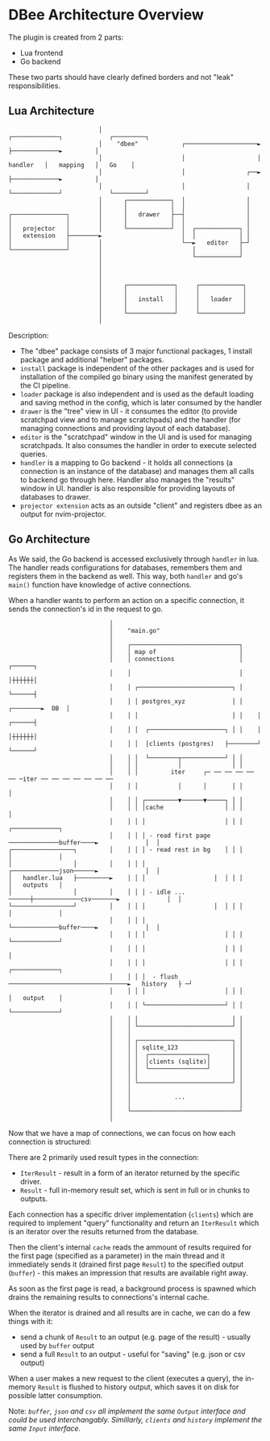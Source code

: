 # DBee Architecture Overview

The plugin is created from 2 parts:

- Lua frontend
- Go backend

These two parts should have clearly defined borders and not "leak"
responsibilities.

## Lua Architecture

```
                         │                                           ┌─────────────┐             ┌─────────┐
                         │    "dbee"            ┌────────────────────►             ├─────────────►         │
                         │                      │                    │   handler   │   mapping   │   Go    │
                         │                      │                 ┌──►             ├─────────────►         │
                         │                      │                 │  └─────────────┘             └─────────┘
                         │      ┌────────────┐  │                 │
                         │      │            │  │                 │
┌───────────────┐        │      │   drawer   ├──┤                 │
│               │        │      │            │  │                 │
│   projector   │        │      └────────────┘  │  ┌────────────┐ │
│   extension   ├────────►                      │  │            │ │
│               │        │                      └──►   editor   ├─┘
└───────────────┘        │                         │            │
                         │                         └────────────┘
                         │
                         │
                         │
                         │      ┌─────────────┐     ┌────────────┐
                         │      │             │     │            │
                         │      │   install   │     │   loader   │
                         │      │             │     │            │
                         │      └─────────────┘     └────────────┘
                         │
```

Description:

- The "dbee" package consists of 3 major functional packages, 1 install package
  and additional "helper" packages.
- `install` package is independent of the other packages and is used for
  installation of the compiled go binary using the manifest generated by the CI
  pipeline.
- `loader` package is also independent and is used as the default loading and
  saving method in the config, which is later consumed by the handler
- `drawer` is the "tree" view in UI - it consumes the editor (to provide
  scratchpad view and to manage scratchpads) and the handler (for managing
  connections and providing layout of each database).
- `editor` is the "scratchpad" window in the UI and is used for managing
  scratchpads. It also consumes the handler in order to execute selected
  queries.
- `handler` is a mapping to Go backend - it holds all connections (a connection
  is an instance of the database) and manages them all calls to backend go
  through here. Handler also manages the "results" window in UI. handler is also
  responsible for providing layouts of databases to drawer.
- `projector extension` acts as an outside "client" and registers dbee as an
  output for nvim-projector.

## Go Architecture

As We said, the Go backend is accessed exclusively through `handler` in lua. The
handler reads configurations for databases, remembers them and registers them in
the backend as well. This way, both `handler` and go's `main()` function have
knowledge of active connections.

When a handler wants to perform an action on a specific connection, it sends the
connection's id in the request to go.

```
                            │
                            │    "main.go"
                            │
                            │    ┌──────────────────────────────┐
                            │    │ map of                       │
                            │    │ connections                  │             ┌──────┐
                            │    │                              │             │┼┼┼┼┼┼│
                            │    │ ┌──────────────────────────┐ │             └──────┤
                            │    │ │ postgres_xyz             │ │    ┌────────►  DB  │
                            │    │ │                          │ │    │        ┌──────┤
                            │    │ │  ┌─────────────────────┐ │ │    │        │┼┼┼┼┼┼│
                            │    │ │  │clients (postgres)   ├────────┘        └──────┘
                            │    │ │  └────────┬────────────┘ │ │
                            │    │ │           │              │ │
                            │    │ │         iter     ┌─ ── ── ── ── ── ─iter ── ── ── ── ── ── ──
                            │    │ │           │      │       │ │                                 │
                            │    │ │ ┌─────────▼──────▼─────┐ │ │
                            │    │ │ │cache                 │ │ │                                 │
                            │    │ │ │                      │ │ │                ┌─────────────┐
                            │    │ │ │ - read first page ──────────────buffer────►             │  │
┌─────────────────┐         │    │ │ │ - read rest in bg    │ │ │                │             │
│                 │         │    │ │ │                   ┌─────────────json──────►             │  │
│   handler.lua   ├─────────►    │ │ │                   │  │ │ │                │   outputs   │
│                 │         │    │ │ │ - idle ...  ──────┼─────────────csv───────►             │  │
└─────────────────┘         │    │ │ │                   │  │ │ │                │             │
                            │    │ │ │                   └─────────────buffer────►             │  │
                            │    │ │ │                      │ │ │                └─────────────┘
                            │    │ │ │                      │ │ │                                 │
                            │    │ │ │                      │ │ │                ┌─────────────┐
                            │    │ │ │  - flush ─────────────────────────────────►   history   ├ ─┘
                            │    │ │ │                      │ │ │                │   output    │
                            │    │ │ └──────────────────────┘ │ │                └─────────────┘
                            │    │ │                          │ │
                            │    │ └──────────────────────────┘ │
                            │    │                              │
                            │    │ ┌──────────────────────────┐ │
                            │    │ │ sqlite_123               │ │
                            │    │ │  ┌────────────────┐      │ │
                            │    │ │  │clients (sqlite)│      │ │
                            │    │ │  └────────────────┘      │ │
                            │    │ │                          │ │
                            │    │ └──────────────────────────┘ │
                            │    │                              │
                            │    │            ...               │
                            │    │                              │
                            │    └──────────────────────────────┘
                            │
```

Now that we have a map of connections, we can focus on how each connection is
structured:

There are 2 primarily used result types in the connection:

- `IterResult` - result in a form of an iterator returned by the specific
  driver.
- `Result` - full in-memory result set, which is sent in full or in chunks to
  outputs.

Each connection has a specific driver implementation (`clients`) which are
required to implement "query" functionality and return an `IterResult` which is
an iterator over the results returned from the database.

Then the client's internal `cache` reads the ammount of results required for the
first page (specified as a parameter) in the main thread and it immediately
sends it (drained first page `Result`) to the specified output (`buffer`) - this
makes an impression that results are available right away.

As soon as the first page is read, a background process is spawned which drains
the remaining results to connections's internal cache.

When the iterator is drained and all results are in cache, we can do a few
things with it:

- send a chunk of `Result` to an output (e.g. page of the result) - usually used
  by `buffer` output
- send a full `Result` to an output - useful for "saving" (e.g. json or csv
  output)

When a user makes a new request to the client (executes a query), the in-memory
`Result` is flushed to history output, which saves it on disk for possible
latter consumption.

Note: *`buffer`, `json` and `csv` all implement the same `Output` interface and
could be used interchangably. Simillarly, `clients` and `history` implement the
same `Input` interface.*
